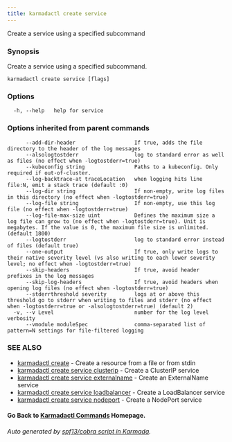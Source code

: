 ```yaml
---
title: karmadactl create service
---
```


Create a service using a specified subcommand

### Synopsis

Create a service using a specified subcommand.

```
karmadactl create service [flags]
```

### Options

```
  -h, --help   help for service
```

### Options inherited from parent commands

```
      --add-dir-header                   If true, adds the file directory to the header of the log messages
      --alsologtostderr                  log to standard error as well as files (no effect when -logtostderr=true)
      --kubeconfig string                Paths to a kubeconfig. Only required if out-of-cluster.
      --log-backtrace-at traceLocation   when logging hits line file:N, emit a stack trace (default :0)
      --log-dir string                   If non-empty, write log files in this directory (no effect when -logtostderr=true)
      --log-file string                  If non-empty, use this log file (no effect when -logtostderr=true)
      --log-file-max-size uint           Defines the maximum size a log file can grow to (no effect when -logtostderr=true). Unit is megabytes. If the value is 0, the maximum file size is unlimited. (default 1800)
      --logtostderr                      log to standard error instead of files (default true)
      --one-output                       If true, only write logs to their native severity level (vs also writing to each lower severity level; no effect when -logtostderr=true)
      --skip-headers                     If true, avoid header prefixes in the log messages
      --skip-log-headers                 If true, avoid headers when opening log files (no effect when -logtostderr=true)
      --stderrthreshold severity         logs at or above this threshold go to stderr when writing to files and stderr (no effect when -logtostderr=true or -alsologtostderr=true) (default 2)
  -v, --v Level                          number for the log level verbosity
      --vmodule moduleSpec               comma-separated list of pattern=N settings for file-filtered logging
```

### SEE ALSO

* [karmadactl create](karmadactl_create.md)	 - Create a resource from a file or from stdin
* [karmadactl create service clusterip](karmadactl_create_service_clusterip.md)	 - Create a ClusterIP service
* [karmadactl create service externalname](karmadactl_create_service_externalname.md)	 - Create an ExternalName service
* [karmadactl create service loadbalancer](karmadactl_create_service_loadbalancer.md)	 - Create a LoadBalancer service
* [karmadactl create service nodeport](karmadactl_create_service_nodeport.md)	 - Create a NodePort service

#### Go Back to [Karmadactl Commands](karmadactl_index.md) Homepage.


###### Auto generated by [spf13/cobra script in Karmada](https://github.com/karmada-io/karmada/tree/master/hack/tools/genkarmadactldocs).